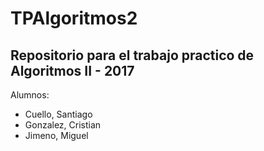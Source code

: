 # TPAlgoritmos2

Repositorio para el trabajo practico de Algoritmos II - 2017 
--------------------

Alumnos:
+ Cuello, Santiago  
+ Gonzalez, Cristian
+ Jimeno, Miguel